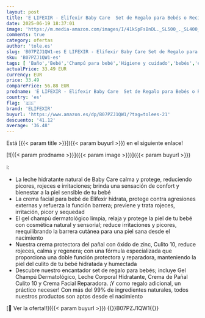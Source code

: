 ```yaml
---
layout: post
title: 'E LIFEXIR - Elifexir Baby Care  Set de Regalo para Bebés o Recién Nacidos  Gel Champu Dermatológico  500 ml  + Leche Corporal Hidratante  400 ml  + Crema de Pañal  75 ml  + Crema Facial  50 ml  + Neceser'
date: 2025-06-19 18:37:01
image: 'https://m.media-amazon.com/images/I/41kSpFsBnDL._SL500_._SL400_.jpg'
comments: true
category: ofertas
author: 'tole.es'
slug: 'B07PZJ1QW1-es E LIFEXIR - Elifexir Baby Care Set de Regalo para Bebés o...'
sku: 'B07PZJ1QW1-es'
tags: [ 'Baño','Bebé','Champú para bebé','Higiene y cuidado','bebés','elifexir','nacido','pañal','recién','🇪🇸', ]
actualPrice: 33.49 EUR
currency: EUR
price: 33.49
comparePrice: 56.88 EUR
prodname: 'E LIFEXIR - Elifexir Baby Care  Set de Regalo para Bebés o Recién Nacidos  Gel Champu Dermatológico  500 ml  + Leche Corporal Hidratante  400 ml  + Crema de Pañal  75 ml  + Crema Facial  50 ml  + Neceser'
country: 'es'
flag: '🇪🇸'
brand: 'ELIFEXIR'
buyurl: 'https://www.amazon.es/dp/B07PZJ1QW1/?tag=tolees-21'
descuento: '41.12'
average: '36.48'
---
```


Está [{{< param title >}}]({{< param buyurl >}}) en el siguiente enlace!

[![{{< param prodname >}}]({{< param image >}})]({{< param buyurl >}})

ℹ️:

- La leche hidratante natural de Baby Care calma y protege, reduciendo picores, rojeces e irritaciones; brinda una sensación de confort y bienestar a la piel sensible de tu bebé
- La crema facial para bebé de Elifexir hidrata, protege contra agresiones externas y refuerza la función barrera; previene y trata rojeces, irritación, picor y sequedad
- El gel champú dermatológico limpia, relaja y protege la piel de tu bebé con cosmética natural y sensorial; reduce irritaciones y picores, reequilibrando la barrera cutánea para una piel sana desde el nacimiento
- Nuestra crema protectora del pañal con óxido de zinc, Culito 10, reduce rojeces, calma y regenera; con una fórmula especializada que proporciona una doble función protectora y reparadora, manteniendo la piel del culito de tu bebé hidratada y humectada
- Descubre nuestro encantador set de regalo para bebés; incluye Gel Champú Dermatológico, Leche Corporal Hidratante, Crema de Pañal Culito 10 y Crema Facial Reparadora. ¡Y como regalo adicional, un práctico neceser! Con más del 99% de ingredientes naturales, todos nuestros productos son aptos desde el nacimiento

[🛒 Ver la oferta!!]({{< param buyurl >}})
{{<world>}}B07PZJ1QW1{{</world>}}
